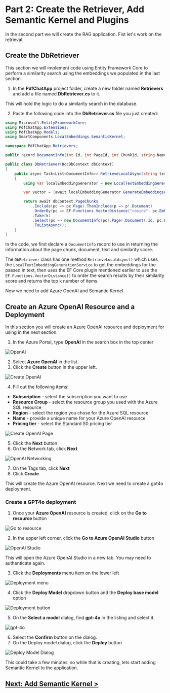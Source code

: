 # Part 2: Create the Retriever, Add Semantic Kernel and Plugins

In the second part we will create the RAG application. Fist let's work on the retrieval.

## Create the DbRetriever

This section we will implement code using Entity Framework Core to perform a similarity search using the embeddings we populated in the last section.

1. In the **PdfChatApp** project folder, create a new folder named **Retrievers** and add a file named **DbRetriever.cs** to it.

This will hold the logic to do a similarity search in the database.

2. Paste the following code into the **DbRetriever.cs** file you just created:

```C#
using Microsoft.EntityFrameworkCore;
using PdfChatApp.Extensions;
using PdfChatApp.Models;
using SmartComponents.LocalEmbeddings.SemanticKernel;

namespace PdfChatApp.Retrievers;

public record DocumentInfo(int Id, int PageId, int ChunkId, string Name, string Path, string Text, double Similarity);

public class DbRetriever(DocDbContext dbContext)
{
    public async Task<List<DocumentInfo>> RetrieveLocalAsync(string text, int k)
    {
        using var localEmbeddingGenerator = new LocalTextEmbeddingGenerationService();

        var vector = (await localEmbeddingGenerator.GenerateEmbeddingsAsync([text])).ToFloatArray();

        return await dbContext.PageChunks
            .Include(pc => pc.Page).ThenInclude(p => p!.Document)
            .OrderBy(pc => EF.Functions.VectorDistance("cosine", pc.Embedding ?? new float[0], vector))
            .Take(k)
            .Select(pc => new DocumentInfo(pc!.Page!.Document!.Id, pc.PageId, pc.Id, pc.Page.Document.Name, pc.Page.Document.Path, pc.Text, EF.Functions.VectorDistance("cosine", pc.Embedding ?? new float[0], vector)))
            .ToListAsync();
    }
}
```

In the code, we first declare a `DocumentInfo` record to use in returning the information about the page chunk, document, text and similarity score.

The `DbRetriever` class has one method `RetrieveLocalAsync()` which uses the `LocalTextEmbeddingGenerationService` to get the embeddings for the passed in text, then uses the EF Core plugin mentioned earlier to use the `EF.Functions.VectorDistance()` to order the search results by their similarity score and returns the top k number of items.

Now we need to add Azure OpenAI and Semantic Kernel.

## Create an Azure OpenAI Resource and a Deployment 

In this section you will create an Azure OpenAI resource and deployment for using in the next section.

1. In the Azure Portal, type **OpenAI** in the search box in the top center

![OpenAI](assets/part2-1-img1.jpg)

2. Select **Azure OpenAI** in the list.
3. Click the **Create** button in the upper left.

![Create OpenAI](assets/part2-1-img2.jpg)

4. Fill out the following items:

* **Subscription** - select the subscription you want to use
* **Resource Group** - select the resource group you used with the Azure SQL resource
* **Region** - select the region you chose for the Azure SQL resource
* **Name** - provide a unique name for your Azure OpenAI resource
* **Pricing tier** - select the Standard S0 pricing tier

![Create OpenAI Page](assets/part2-1-img3.jpg)

5. Click the **Next** button
6. On the Network tab, click **Next**

![OpenAI Networking](assets/part2-1-img4.jpg)

7. On the Tags tab, click **Next**
8. Click **Create**

This will create the Azure OpenAI resource. Next we need to create a gpt4o deployment.

### Create a GPT4o deployment

1. Once your **Azure OpenAI** resource is created, click on the **Go to resource** button

![Go to resource](assets/part2-1-img5.jpg)

2. In the upper left corner, click the **Go to Azure OpenAI Studio** button

![OpenAI Studio](assets/part2-1-img6.jpg)

This will open the Azure OpenAI Studio in a new tab. You may need to authenticate again.

3. Click the **Deployments** menu item on the lower left

![Deployment menu](assets/part2-1-img7.jpg)

4. Click the **Deploy Model** dropdown button and the **Deploy base model** option

![Deployment button](assets/part2-1-img8.jpg)

5. On the **Select a model** dialog, find **gpt-4o** in the listing and select it.

![gpt-4o](assets/part2-1-img9.jpg)

6. Select the **Confirm** button on the dialog.
7. On the Deploy model dialog, click the **Deploy** button

![Deploy Model Dialog](assets/part2-1-img10.jpg)

This could take a few minutes, so while that is creating, lets start adding Semantic Kernel to the application.

## [Next: Add Semantic Kernel >](part2-2.md)